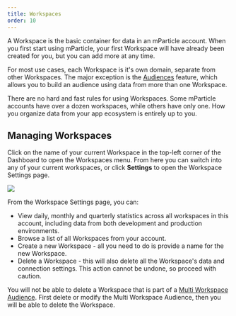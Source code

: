```yaml
---
title: Workspaces
order: 10
---
```


A Workspace is the basic container for data in an mParticle account.  When you first start using mParticle, your first Workspace will have already been created for you, but you can add more at any time.

For most use cases, each Workspace is it's own domain, separate from other Workspaces. The major exception is the [Audiences](/platform-guide/audiences/) feature, which allows you to build an audience using data from more than one Workspace.

There are no hard and fast rules for using Workspaces. Some mParticle accounts have over a dozen workspaces, while others have only one. How you organize data from your app ecosystem is entirely up to you.

## Managing Workspaces

Click on the name of your current Workspace in the top-left corner of the Dashboard to open the Workspaces menu. From here you can switch into any of your current workspaces, or click **Settings** to open the Workspace Settings page.

![](/images/Platform-Update-Workspace-Settings-042019.png)

From the Workspace Settings page, you can:

* View daily, monthly and quarterly statistics across all workspaces in this account, including data from both development and production environments.
* Browse a list of all Workspaces from your account.
* Create a new Workspace - all you need to do is provide a name for the new Workspace.
* Delete a Workspace - this will also delete all the Workspace's data and connection settings. This action cannot be undone, so proceed with caution.

<aside>
	You will not be able to delete a Workspace that is part of a <a href="/platform-guide/audiences#create-audience">Multi Workspace Audience</a>. First delete or modify the Multi Workspace Audience, then you will be able to delete the Workspace.
</aside>
